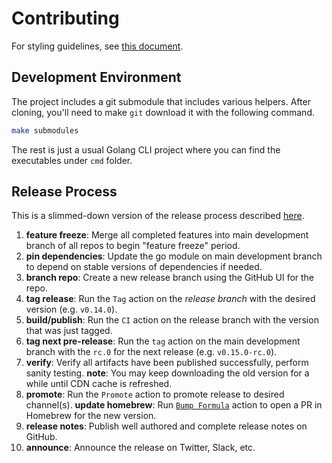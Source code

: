 # Contributing

For styling guidelines, see [this document](https://github.com/crossplane/crossplane/blob/master/contributing/README.md).

## Development Environment

The project includes a git submodule that includes various helpers. After
cloning, you'll need to make `git` download it with the following command.

```bash
make submodules
```

The rest is just a usual Golang CLI project where you can find the executables
under `cmd` folder.

## Release Process

This is a slimmed-down version of the release process described [here](https://github.com/crossplane/release).

1. **feature freeze**: Merge all completed features into main development branch
   of all repos to begin "feature freeze" period.
1. **pin dependencies**: Update the go module on main development branch to
   depend on stable versions of dependencies if needed.
1. **branch repo**: Create a new release branch using the GitHub UI for the
   repo.
1. **tag release**: Run the `Tag` action on the _release branch_ with the
   desired version (e.g. `v0.14.0`).
1. **build/publish**: Run the `CI` action on the release branch with the version
   that was just tagged.
1. **tag next pre-release**: Run the `tag` action on the main development branch
   with the `rc.0` for the next release (e.g. `v0.15.0-rc.0`).
1. **verify**: Verify all artifacts have been published successfully, perform
   sanity testing.
     **note**: You may keep downloading the old version for a while until CDN
     cache is refreshed.
1. **promote**: Run the `Promote` action to promote release to desired
   channel(s).
     **update homebrew**: Run [`Bump Formula`](https://github.com/upbound/homebrew-tap/actions/workflows/bump-formula.yaml) action to open a PR in Homebrew for
     the new version.
1. **release notes**: Publish well authored and complete release notes on
   GitHub.
1. **announce**: Announce the release on Twitter, Slack, etc.
